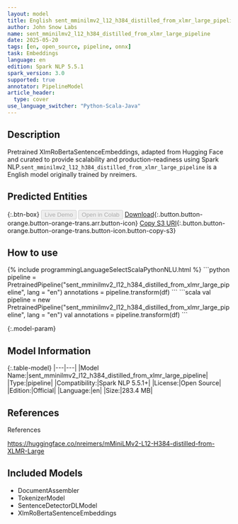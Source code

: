```yaml
---
layout: model
title: English sent_mminilmv2_l12_h384_distilled_from_xlmr_large_pipeline pipeline XlmRoBertaSentenceEmbeddings from nreimers
author: John Snow Labs
name: sent_mminilmv2_l12_h384_distilled_from_xlmr_large_pipeline
date: 2025-05-20
tags: [en, open_source, pipeline, onnx]
task: Embeddings
language: en
edition: Spark NLP 5.5.1
spark_version: 3.0
supported: true
annotator: PipelineModel
article_header:
  type: cover
use_language_switcher: "Python-Scala-Java"
---
```


## Description

Pretrained XlmRoBertaSentenceEmbeddings, adapted from Hugging Face and curated to provide scalability and production-readiness using Spark NLP.`sent_mminilmv2_l12_h384_distilled_from_xlmr_large_pipeline` is a English model originally trained by nreimers.

## Predicted Entities



{:.btn-box}
<button class="button button-orange" disabled>Live Demo</button>
<button class="button button-orange" disabled>Open in Colab</button>
[Download](https://s3.amazonaws.com/auxdata.johnsnowlabs.com/public/models/sent_mminilmv2_l12_h384_distilled_from_xlmr_large_pipeline_en_5.5.1_3.0_1747757491536.zip){:.button.button-orange.button-orange-trans.arr.button-icon}
[Copy S3 URI](s3://auxdata.johnsnowlabs.com/public/models/sent_mminilmv2_l12_h384_distilled_from_xlmr_large_pipeline_en_5.5.1_3.0_1747757491536.zip){:.button.button-orange.button-orange-trans.button-icon.button-copy-s3}

## How to use



<div class="tabs-box" markdown="1">
{% include programmingLanguageSelectScalaPythonNLU.html %}
```python
pipeline = PretrainedPipeline("sent_mminilmv2_l12_h384_distilled_from_xlmr_large_pipeline", lang = "en")
annotations =  pipeline.transform(df)
```
```scala
val pipeline = new PretrainedPipeline("sent_mminilmv2_l12_h384_distilled_from_xlmr_large_pipeline", lang = "en")
val annotations = pipeline.transform(df)
```
</div>

{:.model-param}
## Model Information

{:.table-model}
|---|---|
|Model Name:|sent_mminilmv2_l12_h384_distilled_from_xlmr_large_pipeline|
|Type:|pipeline|
|Compatibility:|Spark NLP 5.5.1+|
|License:|Open Source|
|Edition:|Official|
|Language:|en|
|Size:|283.4 MB|

## References

References

https://huggingface.co/nreimers/mMiniLMv2-L12-H384-distilled-from-XLMR-Large

## Included Models

- DocumentAssembler
- TokenizerModel
- SentenceDetectorDLModel
- XlmRoBertaSentenceEmbeddings